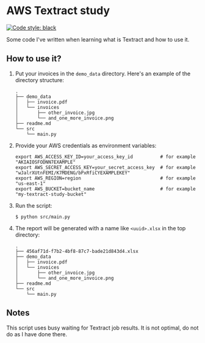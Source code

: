 # AWS Textract study

[![Code style: black](https://img.shields.io/badge/code%20style-black-000000.svg)](https://github.com/psf/black)

Some code I've written when learning what is Textract and how to use it.

## How to use it?

1. Put your invoices in the `demo_data` directory.
   Here's an example of the directory structure:
    ```
    .
    ├── demo_data
    │   ├── invoice.pdf
    │   └── invoices
    │       ├── other_invoice.jpg
    │       └── and_one_more_invoice.png
    ├── readme.md
    └── src
        └── main.py
    ```

2. Provide your AWS credentials as environment variables:
    ```
    export AWS_ACCESS_KEY_ID=your_access_key_id          # for example "AKIAIOSFODNN7EXAMPLE"
    export AWS_SECRET_ACCESS_KEY=your_secret_access_key  # for example "wJalrXUtnFEMI/K7MDENG/bPxRfiCYEXAMPLEKEY"
    export AWS_REGION=region                             # for example "us-east-1"
    export AWS_BUCKET=bucket_name                        # for example "my-textract-study-bucket"
    ```

3. Run the script:
    ```shell
    $ python src/main.py
    ```

4. The report will be generated with a name like `<uuid>.xlsx` in the top directory:
    ```
    .
    ├── 456af71d-f7b2-4bf8-87c7-bade21d843d4.xlsx
    ├── demo_data
    │   ├── invoice.pdf
    │   └── invoices
    │       ├── other_invoice.jpg
    │       └── and_one_more_invoice.png
    ├── readme.md
    └── src
        └── main.py
    ```

## Notes

This script uses busy waiting for Textract job results. It is not optimal, do not do as I have done there.
   